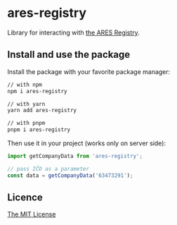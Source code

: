 # ares-registry

Library for interacting with [the ARES Registry](https://wwwinfo.mfcr.cz/ares/ares_es.html.cz).

## Install and use the package

Install the package with your favorite package manager:

```bash
// with npm
npm i ares-registry

// with yarn
yarn add ares-registry

// with pnpm
pnpm i ares-registry
```

Then use it in your project (works only on server side):

```ts
import getCompanyData from 'ares-registry';

// pass IČO as a parameter
const data = getCompanyData('63473291');
```

## Licence

[The MIT License](LICENSE)
